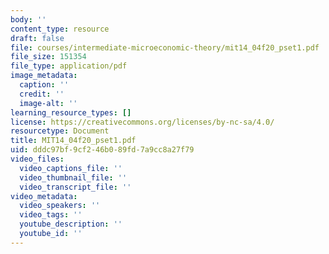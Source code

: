 ```yaml
---
body: ''
content_type: resource
draft: false
file: courses/intermediate-microeconomic-theory/mit14_04f20_pset1.pdf
file_size: 151354
file_type: application/pdf
image_metadata:
  caption: ''
  credit: ''
  image-alt: ''
learning_resource_types: []
license: https://creativecommons.org/licenses/by-nc-sa/4.0/
resourcetype: Document
title: MIT14_04f20_pset1.pdf
uid: dddc97bf-9cf2-46b0-89fd-7a9cc8a27f79
video_files:
  video_captions_file: ''
  video_thumbnail_file: ''
  video_transcript_file: ''
video_metadata:
  video_speakers: ''
  video_tags: ''
  youtube_description: ''
  youtube_id: ''
---
```

